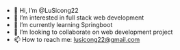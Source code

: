 - 👋 Hi, I’m @LuSicong22
- 👀 I’m interested in full stack web development
- 🌱 I’m currently learning Springboot
- 💞️ I’m looking to collaborate on web development project
- 📫 How to reach me: lusicong22@gmail.com

<!---
LuSicong22/LuSicong22 is a ✨ special ✨ repository because its `README.md` (this file) appears on your GitHub profile.
You can click the Preview link to take a look at your changes.
--->
